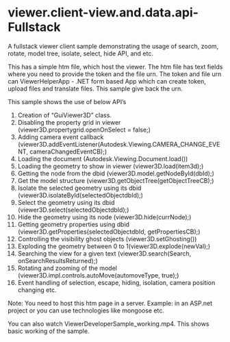 viewer.client-view.and.data.api-Fullstack
=========================================

A fullstack viewer client sample demonstrating the usage of search, zoom, rotate, model tree, isolate, select, hide API, and etc.

This has a simple htm file, which host the viewer. The htm file has text fields where you need to provide the token and the file urn. 
The token and file urn can ViewerHelperApp - .NET form based App which can create token, upload files and translate files. This sample give back the urn.

This sample shows the use of below API’s
1.	Creation of “GuiViewer3D” class.
2.	Disabling the property grid in viewer (viewer3D.propertygrid.openOnSelect = false;)
3.	Adding camera event callback (viewer3D.addEventListener(Autodesk.Viewing.CAMERA_CHANGE_EVENT, cameraChangedEventCB);)
4.	Loading the document (Autodesk.Viewing.Document.load())
5.	Loading the geometry to show in viewer (viewer3D.load(item3d);)
6.	Getting the node from the dbid (viewer3D.model.getNodeById(dbId);)
7.	Get the model structure (viewer3D.getObjectTree(getObjectTreeCB);)
8.	Isolate the selected geometry using its dbid (viewer3D.isolateById(selectedObjectdbId);)
9.	Select the geometry using its dbid (viewer3D.select(selectedObjectdbId);)
10.	Hide the geometry using its node (viewer3D.hide(currNode);)
11.	Getting geometry properties using dbid (viewer3D.getProperties(selectedObjectdbId, getPropertiesCB);) 
12.	Controlling the visibility ghost objects (viewer3D.setGhosting()) 
13.	Exploding the geometry between 0 to 1(viewer3D.explode(newVal);)
14.	Searching the view for a given text (viewer3D.search(Search, onSearchResultsReturned);)
15.	Rotating and zooming of the model (viewer3D.impl.controls.autoMove(automoveType, true);)
16.	Event handling of selection, escape, hiding, isolation, camera position changing etc. 

Note: You need to host this htm page in a server. Example: in an ASP.net project or you can use technologies like mongoose etc. 

You can also watch ViewerDeveloperSample_working.mp4. This shows basic working of the sample.
